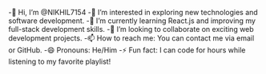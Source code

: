 -👋 Hi, I’m @NIKHIL7154
-👀 I’m interested in exploring new technologies and software development.
-🌱 I’m currently learning React.js and improving my full-stack development skills.
-💞️ I’m looking to collaborate on exciting web development projects.
-📫 How to reach me: You can contact me via email or GitHub.
-😄 Pronouns: He/Him
-⚡ Fun fact: I can code for hours while listening to my favorite playlist!

<!---
NIKHIL7154/NIKHIL7154 is a ✨ special ✨ repository because its `README.md` (this file) appears on your GitHub profile.
You can click the Preview link to take a look at your changes.
--->

